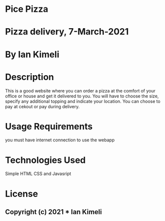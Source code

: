 # Pice Pizza
# Pizza delivery, 7-March-2021
# By Ian Kimeli
# Description
This is a good website where you can order a pizza at the comfort of your office or house and get it delivered to you. You will have to choose the size, specify any additional topping and indicate your location. You can choose to pay at cekout or pay during delivery.
# Usage Requirements
you must have internet connection to use the webapp
# Technologies Used
Simple HTML CSS and Javasript
# License
## Copyright (c) 2021 * Ian Kimeli 